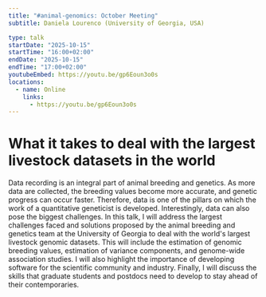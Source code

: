 ```yaml
---
title: "#animal-genomics: October Meeting"
subtitle: Daniela Lourenco (University of Georgia, USA)

type: talk
startDate: "2025-10-15"
startTime: "16:00+02:00"
endDate: "2025-10-15"
endTime: "17:00+02:00"
youtubeEmbed: https://youtu.be/gp6Eoun3o0s
locations:
  - name: Online
    links:
      - https://youtu.be/gp6Eoun3o0s
---
```


# What it takes to deal with the largest livestock datasets in the world

Data recording is an integral part of animal breeding and genetics. As more data are collected, the breeding values become more accurate, and genetic progress can occur faster. Therefore, data is one of the pillars on which the work of a quantitative geneticist is developed. Interestingly, data can also pose the biggest challenges. In this talk, I will address the largest challenges faced and solutions proposed by the animal breeding and genetics team at the University of Georgia to deal with the world's largest livestock genomic datasets. This will include the estimation of genomic breeding values, estimation of variance components, and genome-wide association studies. I will also highlight the importance of developing software for the scientific community and industry. Finally, I will discuss the skills that graduate students and postdocs need to develop to stay ahead of their contemporaries.
